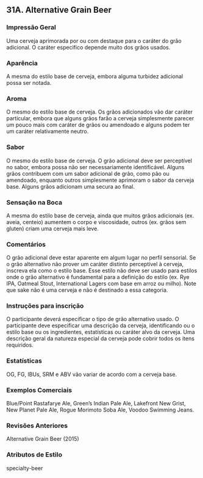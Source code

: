 ## 31A. Alternative Grain Beer

### Impressão Geral

Uma cerveja aprimorada por ou com destaque para o caráter do grão adicional. O caráter especifico depende muito dos grãos usados.

### Aparência

A mesma do estilo base de cerveja, embora alguma turbidez adicional possa ser notada.

### Aroma

O mesmo do estilo base de cerveja. Os grãos adicionados vão dar caráter particular, embora que alguns grãos farão a cerveja simplesmente parecer um pouco mais com caráter de grãos ou amendoado e alguns podem ter um caráter relativamente neutro.

### Sabor

O mesmo do estilo base de cerveja. O grão adicional deve ser perceptível no sabor, embora possa não ser necessariamente identificável. Alguns grãos contribuem com um sabor adicional de grão, como pão ou amendoado, enquanto outros simplesmente aprimoram o sabor da cerveja base. Alguns grãos adicionam uma secura ao final.

### Sensação na Boca

A mesma do estilo base de cerveja, ainda que muitos grãos adicionais (ex. aveia, centeio) aumentem o corpo e viscosidade, outros (ex. grãos sem gluten) criam uma cerveja mais leve.

### Comentários

O grão adicional deve estar aparente em algum lugar no perfil sensorial. Se o grão alternativo não prover um caráter distinto perceptível à cerveja, inscreva ela como o estilo base. Esse estilo não deve ser usado para estilos onde o grão alternativo é fundamental para a definição do estilo (ex. Rye IPA, Oatmeal Stout, International Lagers com base em arroz ou milho). Note que sake não é uma cerveja e não é destinado a essa categoria.

### Instruções para inscrição

O participante deverá especificar o tipo de grão alternativo usado. O participante deve especificar uma descrição da cerveja, identificando ou o estilo base ou os ingredientes, estatísticas ou caráter alvo da cerveja. Uma descrição geral da natureza especial da cerveja pode cobrir todos os itens requiridos.

### Estatísticas

OG, FG, IBUs, SRM e ABV vão variar de acordo com a cerveja base.

### Exemplos Comerciais

Blue/Point Rastafarye Ale, Green’s Indian Pale Ale, Lakefront New Grist, New Planet Pale Ale, Rogue Morimoto Soba Ale, Voodoo Swimming Jeans.

### Revisões Anteriores

Alternative Grain Beer (2015)

### Atributos de Estilo

specialty-beer